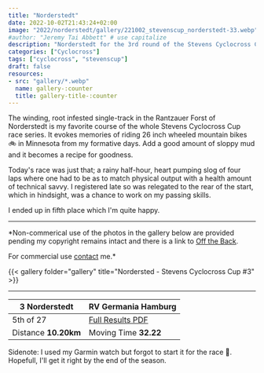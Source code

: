 ```yaml
---
title: "Norderstedt"
date: 2022-10-02T21:43:24+02:00
image: "2022/norderstedt/gallery/221002_stevenscup_norderstedt-33.webp"
#author: "Jeremy Tai Abbett" # use capitalize
description: "Norderstedt for the 3rd round of the Stevens Cyclocross Cup"
categories: ["Cyclocross"]
tags: ["cyclocross", "stevenscup"]
draft: false
resources: 
- src: "gallery/*.webp"
  name: gallery-:counter
  title: gallery-title-:counter
---
```

The winding, root infested single-track in the Rantzauer Forst of Norderstedt is my favorite course of the whole Stevens Cyclocross Cup race series. It evokes memories of riding 26 inch wheeled mountain bikes 🚲 in Minnesota from my formative days. Add a good amount of sloppy mud and it becomes a recipe for goodness.

Today's race was just that; a rainy half-hour, heart pumping slog of four laps where one had to be as to match physical output with a health amount of technical savvy. I registered late so was relegated to the rear of the start, which in hindsight, was a chance to work on my passing skills.

I ended up in fifth place which I'm quite happy.

---
*Non-commerical use of the photos in the gallery below are provided pending my copyright remains intact and there is a link to [Off the Back](https://www.offtheback.in).

For commercial use [contact](https://www.offtheback.in/contact) me.*

{{< gallery folder="gallery" title="Nordersted - Stevens Cyclocross Cup #3" >}}

---
3 Norderstedt | RV Germania Hamburg |
| ----------- | ----------- |
| 5th of 27 | [Full Results PDF](2022102_03_norderstedt_te) |
| Distance **10.20km** | Moving Time **32.22** |

Sidenote: I used my Garmin watch but forgot to start it for the race 🤷. Hopefull, I'll get it right by the end of the season.
